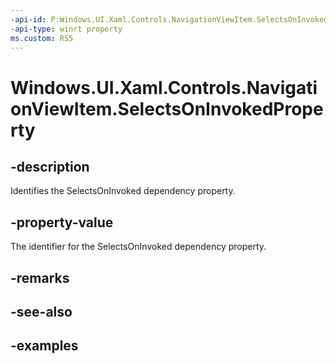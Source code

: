 ```yaml
---
-api-id: P:Windows.UI.Xaml.Controls.NavigationViewItem.SelectsOnInvokedProperty
-api-type: winrt property
ms.custom: RS5
---
```


<!-- Property syntax.
public DependencyProperty SelectsOnInvokedProperty { get; }
-->

# Windows.UI.Xaml.Controls.NavigationViewItem.SelectsOnInvokedProperty

## -description

Identifies the SelectsOnInvoked dependency property.

## -property-value

The identifier for the SelectsOnInvoked dependency property.

## -remarks

## -see-also

## -examples

